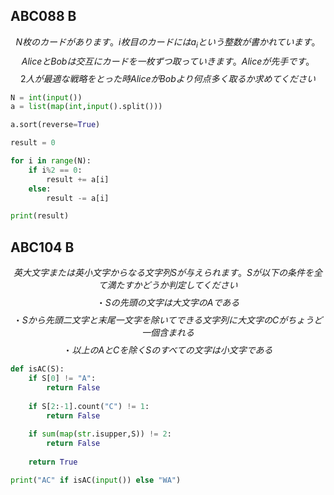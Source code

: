 ## ABC088 B  
$$
N枚のカードがあります。i枚目のカードにはa_iという整数が書かれています。
$$
$$
AliceとBobは交互にカードを一枚ずつ取っていきます。Aliceが先手です。
$$
$$
2人が最適な戦略をとった時AliceがBobより何点多く取るか求めてください
$$

```python
N = int(input())
a = list(map(int,input().split()))

a.sort(reverse=True)

result = 0

for i in range(N):
    if i%2 == 0:
        result += a[i]
    else:
        result -= a[i]

print(result)
```

## ABC104 B  
$$
英大文字または英小文字からなる文字列Sが与えられます。Sが以下の条件を全て満たすかどうか判定してください
$$
$$
・Sの先頭の文字は大文字のAである
$$
$$
・Sから先頭二文字と末尾一文字を除いてできる文字列に大文字のCがちょうど一個含まれる
$$
$$
・以上のAとCを除くSのすべての文字は小文字である
$$

```python
def isAC(S):
    if S[0] != "A":
        return False
    
    if S[2:-1].count("C") != 1:
        return False
    
    if sum(map(str.isupper,S)) != 2:
        return False
    
    return True

print("AC" if isAC(input()) else "WA")
